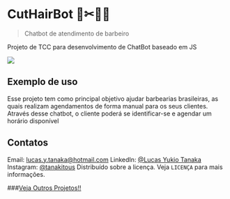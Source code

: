 #  CutHairBot 🤖✂👨‍🦱
> Chatbot de atendimento de barbeiro

Projeto de TCC para desenvolvimento de ChatBot baseado em JS

![](pag.png)


## Exemplo de uso

Esse projeto tem como principal objetivo ajudar barbearias brasileiras,
as quais realizam agendamentos de forma manual para os
seus clientes. Através desse chatbot, o cliente poderá se 
identificar-se e agendar um horário disponível 


## Contatos

Email: lucas.y.tanaka@hotmail.com
LinkedIn: [@Lucas Yukio Tanaka](https://www.linkedin.com/in/lucas-yukio-tanaka-5557a819b/, "LinkedIn")
Instagram: [@tanakitous](https://www.instagram.com/tanakitous/, "Instagram")
Distribuído sobre a licença. Veja `LICENÇA` para mais informações.

###[Veja Outros Projetos!!](https://github.com/Tanakitous, "GitHub")
